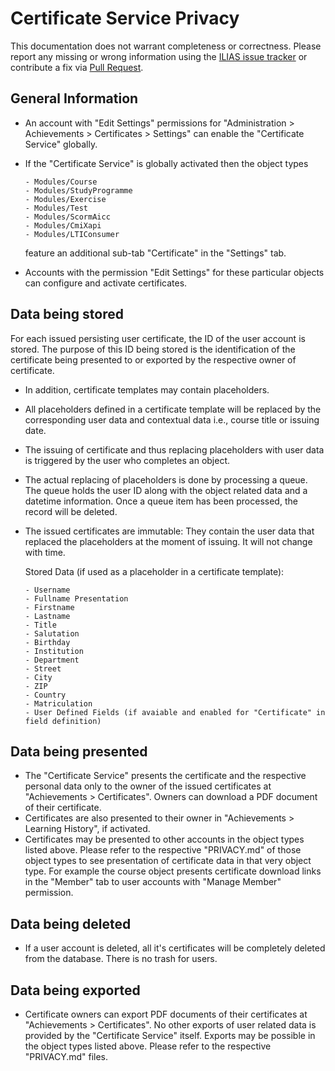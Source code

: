 # Certificate Service Privacy

This documentation does not warrant completeness or correctness. Please report any
missing or wrong information using the [ILIAS issue tracker](https://mantis.ilias.de)
or contribute a fix via [Pull Request](docs/development/contributing.md#pull-request-to-the-repositories).

## General Information

- An account with "Edit Settings" permissions for "Administration > Achievements > Certificates > Settings"
  can enable the "Certificate Service" globally.
- If the "Certificate Service" is globally activated then the object types

      - Modules/Course
      - Modules/StudyProgramme
      - Modules/Exercise
      - Modules/Test
      - Modules/ScormAicc
      - Modules/CmiXapi
      - Modules/LTIConsumer

  feature an additional sub-tab "Certificate" in the "Settings" tab.
- Accounts with the permission "Edit Settings" for these particular objects can configure and activate certificates.

## Data being stored

For each issued persisting user certificate, the ID of the user account is stored. The purpose of this ID being stored
  is the identification of the certificate being presented to or exported by the respective owner of certificate.
- In addition, certificate templates may contain placeholders.
- All placeholders defined in a certificate template will be replaced by the corresponding user data and contextual
  data i.e., course title or issuing date.
- The issuing of certificate and thus replacing placeholders with user data is triggered by the user who
  completes an object.
- The actual replacing of placeholders is done by processing a queue. The queue holds the user ID along with the object
  related data and a datetime information. Once a queue item has been processed, the record will be deleted.
- The issued certificates are immutable: They contain the user data that replaced the placeholders at the
  moment of issuing. It will not change with time.

    Stored Data (if used as a placeholder in a certificate template):

      - Username
      - Fullname Presentation
      - Firstname
      - Lastname
      - Title
      - Salutation
      - Birthday
      - Institution
      - Department
      - Street
      - City
      - ZIP
      - Country
      - Matriculation
      - User Defined Fields (if avaiable and enabled for "Certificate" in field definition)

## Data being presented

- The "Certificate Service" presents the certificate and the respective personal data only to the owner of the
  issued certificates at "Achievements > Certificates". Owners can download a PDF document of their certificate.
- Certificates are also presented to their owner in "Achievements > Learning History", if activated.
- Certificates may be presented to other accounts in the object types listed above. Please refer to the respective
  "PRIVACY.md" of those object types to see presentation of certificate data in that very object type.
  For example the course object presents certificate download links in the "Member" tab to user accounts with
  "Manage Member" permission.

## Data being deleted

- If a user account is deleted, all it's certificates will be completely deleted from the database.
  There is no trash for users.

## Data being exported 

- Certificate owners can export PDF documents of their certificates at "Achievements > Certificates".
  No other exports of user related data is provided by the "Certificate Service" itself. Exports may be possible
  in the object types listed above. Please refer to the respective "PRIVACY.md" files.